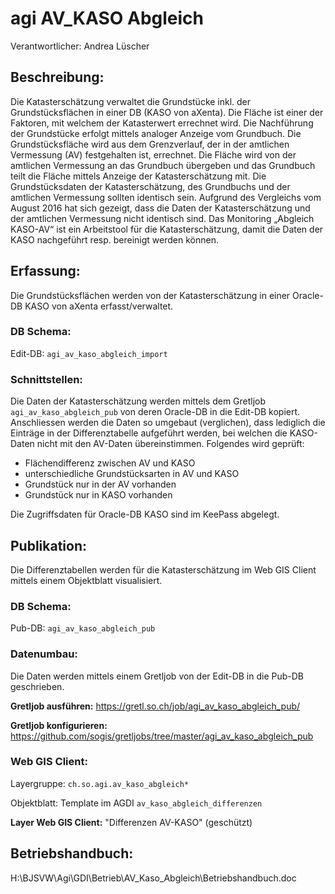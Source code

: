 # agi AV_KASO Abgleich
Verantwortlicher: Andrea Lüscher

## Beschreibung:
Die Katasterschätzung verwaltet die Grundstücke inkl. der Grundstücksflächen in einer DB (KASO von aXenta). Die Fläche ist einer der Faktoren, mit welchem der Katasterwert errechnet wird. Die Nachführung der Grundstücke erfolgt mittels analoger Anzeige vom Grundbuch.
Die Grundstücksfläche wird aus dem Grenzverlauf, der in der amtlichen Vermessung (AV) festgehalten ist, errechnet. Die Fläche wird von der amtlichen Vermessung an das Grundbuch übergeben und das Grundbuch teilt die Fläche mittels Anzeige der Katasterschätzung mit.
Die Grundstücksdaten der Katasterschätzung, des Grundbuchs und der amtlichen Vermessung sollten identisch sein. Aufgrund des Vergleichs vom August 2016 hat sich gezeigt, dass die Daten der Katasterschätzung und der amtlichen Vermessung nicht identisch sind.
Das Monitoring „Abgleich KASO-AV“ ist ein Arbeitstool für die Katasterschätzung, damit die Daten der KASO nachgeführt resp. bereinigt werden können.

## Erfassung:
Die Grundstücksflächen werden von der Katasterschätzung in einer Oracle-DB KASO von aXenta erfasst/verwaltet.
### DB Schema:
Edit-DB: `agi_av_kaso_abgleich_import`
### Schnittstellen:
Die Daten der Katasterschätzung werden mittels dem Gretljob `agi_av_kaso_abgleich_pub` von deren Oracle-DB in die Edit-DB kopiert.
Anschliessen werden die Daten so umgebaut (verglichen), dass lediglich die Einträge in der Differenztabelle aufgeführt werden, bei welchen die KASO-Daten nicht mit den AV-Daten übereinstimmen. Folgendes wird geprüft:

* Flächendifferenz zwischen AV und KASO
* unterschiedliche Grundstücksarten in AV und KASO
* Grundstück nur in der AV vorhanden
* Grundstück nur in KASO vorhanden

Die Zugriffsdaten für Oracle-DB KASO sind im KeePass abgelegt.

## Publikation:
Die Differenztabellen werden für die Katasterschätzung im Web GIS Client mittels einem Objektblatt visualisiert. 
### DB Schema:
Pub-DB: `agi_av_kaso_abgleich_pub`
### Datenumbau:
Die Daten werden mittels einem Gretljob von der Edit-DB in die Pub-DB geschrieben.

**Gretljob ausführen:** https://gretl.so.ch/job/agi_av_kaso_abgleich_pub/

**Gretljob konfigurieren:** https://github.com/sogis/gretljobs/tree/master/agi_av_kaso_abgleich_pub

### Web GIS Client:
Layergruppe: `ch.so.agi.av_kaso_abgleich*`

Objektblatt: Template im AGDI `av_kaso_abgleich_differenzen`

**Layer Web GIS Client:** "Differenzen AV-KASO" (geschützt)


## Betriebshandbuch:
H:\BJSVW\Agi\GDI\Betrieb\AV_Kaso_Abgleich\Betriebshandbuch.doc
